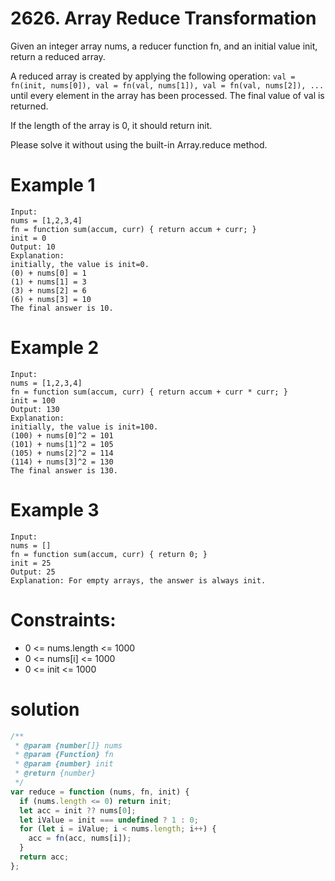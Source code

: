 # 2626. Array Reduce Transformation

Given an integer array nums, a reducer function fn, and an initial value init, return a reduced array.

A reduced array is created by applying the following operation: `val = fn(init, nums[0]), val = fn(val, nums[1]), val = fn(val, nums[2]), ...` until every element in the array has been processed. The final value of val is returned.

If the length of the array is 0, it should return init.

Please solve it without using the built-in Array.reduce method.

# Example 1

```
Input:
nums = [1,2,3,4]
fn = function sum(accum, curr) { return accum + curr; }
init = 0
Output: 10
Explanation:
initially, the value is init=0.
(0) + nums[0] = 1
(1) + nums[1] = 3
(3) + nums[2] = 6
(6) + nums[3] = 10
The final answer is 10.
```

# Example 2

```
Input:
nums = [1,2,3,4]
fn = function sum(accum, curr) { return accum + curr * curr; }
init = 100
Output: 130
Explanation:
initially, the value is init=100.
(100) + nums[0]^2 = 101
(101) + nums[1]^2 = 105
(105) + nums[2]^2 = 114
(114) + nums[3]^2 = 130
The final answer is 130.
```

# Example 3

```
Input:
nums = []
fn = function sum(accum, curr) { return 0; }
init = 25
Output: 25
Explanation: For empty arrays, the answer is always init.
```

# Constraints:

- 0 <= nums.length <= 1000
- 0 <= nums[i] <= 1000
- 0 <= init <= 1000

# solution

```js
/**
 * @param {number[]} nums
 * @param {Function} fn
 * @param {number} init
 * @return {number}
 */
var reduce = function (nums, fn, init) {
  if (nums.length <= 0) return init;
  let acc = init ?? nums[0];
  let iValue = init === undefined ? 1 : 0;
  for (let i = iValue; i < nums.length; i++) {
    acc = fn(acc, nums[i]);
  }
  return acc;
};
```
